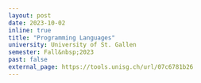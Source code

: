 ```yaml
---
layout: post
date: 2023-10-02
inline: true
title: "Programming Languages"
university: University of St. Gallen
semester: Fall&nbsp;2023
past: false
external_page: https://tools.unisg.ch/url/07c6781b26
---
```

